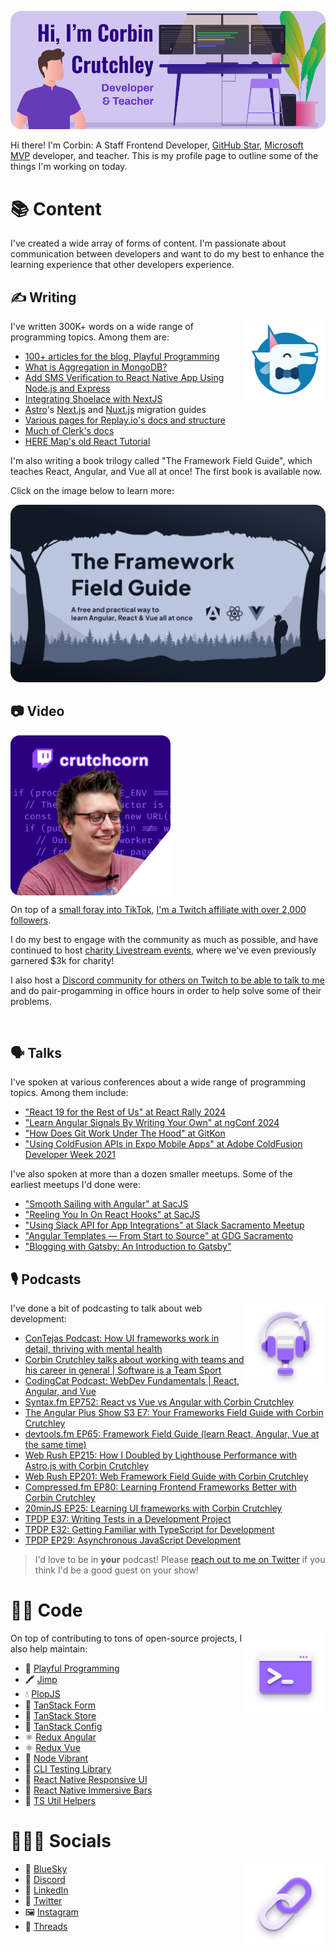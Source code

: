 ![Hi, I'm Corbin Crutchley, developer and teacher](./header.png)

Hi there! I'm Corbin: A Staff Frontend Developer, [GitHub Star](https://stars.github.com/profiles/crutchcorn/), [Microsoft MVP](https://mvp.microsoft.com/en-US/MVP/profile/0ab92fa3-8847-4304-8104-0cdfc5b79ed8) developer, and teacher. This is my profile page to outline some of the things I'm working on today.



<h1><span aria-hidden="true">📚</span> Content</h1>

I've created a wide array of forms of content. I'm passionate about communication between developers and want to do my best to enhance the learning experience that other developers experience.

<h2><span aria-hidden="true">✍️</span> Writing</h2>

<a href="https://playfulprogramming.com"><img alt="" width="128" height="128"  align="right" src="uu_logo.png"/></a>

I've written 300K+ words on a wide range of programming topics. Among them are:

- [100+ articles for the blog, Playful Programming](https://crutchcorn.dev)
- [What is Aggregation in MongoDB?](https://www.mongodb.com/basics/aggregation)
- [Add SMS Verification to React Native App Using Node.js and Express](https://developer.vonage.com/en/blog/add-sms-verification-in-a-react-native-app-using-node-js-and-express-dr)
- [Integrating Shoelace with NextJS](https://next.shoelace.style/tutorials/integrating-with-nextjs)
- [Astro](https://astro.build)'s [Next.js](https://docs.astro.build/en/guides/migrate-to-astro/from-nextjs/) and [Nuxt.js](https://docs.astro.build/en/guides/migrate-to-astro/from-nuxtjs/) migration guides
- [Various pages for Replay.io's docs and structure](https://github.com/replayio/docs/pulls?q=is%3Apr+author%3Acrutchcorn+is%3Aclosed)
- [Much of Clerk's docs](https://github.com/clerk/clerk-docs/pulls?q=is%3Apr+author%3Acrutchcorn+is%3Aclosed)
- [HERE Map's old React Tutorial](https://web.archive.org/web/20230331034407/https://www.developer.here.com/tutorials/react/)

I'm also writing a book trilogy called "The Framework Field Guide", which teaches React, Angular, and Vue all at once! The first book is available now.

Click on the image below to learn more:

[!["The Framework Field Guide", A free and practical way to learn Angular, React & Vue all at once](./framework_field_guide.png)](https://framework.guide)


<h2><span aria-hidden="true">📷</span> Video</h2>

<a href="https://twitch.tv/crutchcorn" style="display:flex;"><img alt="" width="256" height="256"  align="left" src="twitch.png"/></a>

On top of a [small foray into TikTok](https://www.tiktok.com/@crutchcorn/video/7083240403318721838), [I'm a Twitch affiliate with over 2,000 followers](https://twitch.tv/crutchcorn).

I do my best to engage with the community as much as possible, and have continued to host [charity Livestream events](https://theframedrops.com/), where we've even previously garnered $3k for charity!

I also host a [Discord community for others on Twitch to be able to talk to me](https://discord.gg/FMcvc6T) and do pair-progamming in office hours in order to help solve some of their problems. 

<br/>

<h2><span aria-hidden="true">🗣️</span> Talks</h2>

I've spoken at various conferences about a wide range of programming topics. Among them include:

- ["React 19 for the Rest of Us" at React Rally 2024](https://www.youtube.com/watch?v=zvSvBMljkZ8)
- ["Learn Angular Signals By Writing Your Own" at ngConf 2024](https://www.youtube.com/watch?v=cJ7AuQUBmA4)
- ["How Does Git Work Under The Hood" at GitKon](https://www.gitkraken.com/gitkon/how-does-git-work-under-the-hood)
- ["Using ColdFusion APIs in Expo Mobile Apps" at Adobe ColdFusion Developer Week 2021](https://web.archive.org/web/20210621181857/https://adobe.vconfex.com/site/adobe-coldfusion-developer-week/977)

I've also spoken at more than a dozen smaller meetups. Some of the earliest meetups I'd done were:

- ["Smooth Sailing with Angular" at SacJS](https://www.meetup.com/The-Sacramento-Javascript-Meetup/events/247295930/)
- ["Reeling You In On React Hooks" at SacJS](https://github.com/sacjs/website/issues/130)
- ["Using Slack API for App Integrations" at Slack Sacramento Meetup](https://slackcommunity.com/events/details/slack-sacramento-presents-building-communities-and-slack-api-integrations/)
- ["Angular Templates — From Start to Source" at GDG Sacramento](https://www.meetup.com/gdgsacramento/events/tgxqkqyxqbrb/)
- ["Blogging with Gatsby: An Introduction to Gatsby"](https://www.tracydevs.com/2020/04/blogging-with-gatsby-introduction-to-gatsby/)


<h2><span aria-hidden="true">🎙️</span> Podcasts</h2>

<img alt="" width="128" height="128"  align="right" src="content_icon.png"/>

I've done a bit  of podcasting to talk about web development:

- [ConTejas Podcast: How UI frameworks work in detail, thriving with mental health](https://www.youtube.com/watch?v=NziUg4DWWdE)
- [Corbin Crutchley talks about working with teams and his career in general | Software is a Team Sport](https://www.youtube.com/watch?si=kfOPqmOQYX63KbBj&v=lQg1Tdzmizo&feature=youtu.be)
- [CodingCat Podcast: WebDev Fundamentals | React, Angular, and Vue](https://codingcat.dev/podcast/webdev-fundamentals-or-react-angular-and-vue)
- [Syntax.fm EP752: React vs Vue vs Angular with Corbin Crutchley](https://syntax.fm/show/752/react-vs-vue-vs-angular-with-corbin-crutchley)
- [The Angular Plus Show S3 E7: Your Frameworks Field Guide with Corbin Crutchley](https://open.spotify.com/episode/6bjuGf0wSDuZ9MopP7SpzJ)
- [devtools.fm EP65: Framework Field Guide (learn React, Angular, Vue at the same time)](https://www.devtools.fm/episode/65)
- [Web Rush EP215: How I Doubled by Lighthouse Performance with Astro.js with Corbin Crutchley](https://webrush.io/episodes/episode-215-how-i-doubled-by-lighthouse-performance-with-astrojs-with-corbin-crutchley)
- [Web Rush EP201: Web Framework Field Guide with Corbin Crutchley](https://webrush.io/episodes/episode-201-web-framework-field-guide-with-corbin-crutchley)
- [Compressed.fm EP80: Learning Frontend Frameworks Better with Corbin Crutchley](https://www.compressed.fm/episode/80)
- [20minJS EP25: Learning UI frameworks with Corbin Crutchley](https://podcast.20minjs.com/1952066/11179009-episode-25-learning-ui-frameworks-with-corbin-crutchley)
- [TPDP E37: Writing Tests in a Development Project](https://www.thepolyglotdeveloper.com/2020/06/tpdp-e37-writing-tests-development-project/)
- [TPDP E32: Getting Familiar with TypeScript for Development](https://www.thepolyglotdeveloper.com/2019/10/tpdp-e32-getting-familiar-typescript-development/)
- [TPDP EP29: Asynchronous JavaScript Development](https://www.thepolyglotdeveloper.com/2019/07/tpdp-e29-asynchronous-javascript-development/)

> I'd love to be in **your** podcast! Please [reach out to me on Twitter](https://twitter.com) if you think I'd be a good guest on your show!


<h1><span aria-hidden="true">👨‍💻</span> Code</h1>

<img alt="" width="128" height="128"  align="right" src="code_icon.png"/>

On top of contributing to tons of open-source projects, I also help maintain:

- 🦄 [Playful Programming](https://github.com/playfulprogramming/)
- 🖍️ [Jimp](https://github.com/jimp-dev/)
- 💧 [PlopJS](https://github.com/plopjs/)
- 📝 [TanStack Form](https://tanstack.com/form)
- 🏪 [TanStack Store](https://tanstack.com/store)
- 🔨 [TanStack Config](https://tanstack.com/config)
- ⚛️ [Redux Angular](https://github.com/reduxjs/angular-redux)
- ⚛️ [Redux Vue](https://github.com/reduxjs/vue-redux)
- 🎨 [Node Vibrant](https://github.com/Vibrant-Colors/)
- 🐨 [CLI Testing Library](https://github.com/crutchcorn/cli-testing-library)
- 🤳 [React Native Responsive UI](https://github.com/oceanbit/react-native-responsive-ui)
- 🍫 [React Native Immersive Bars](https://github.com/oceanbit/react-native-immersive-bars)
- 🔷 [TS Util Helpers](https://github.com/crutchcorn/ts-util-helpers)

<h1><span aria-hidden="true">🧑‍🤝‍🧑</span> Socials</h1>

<img alt="" width="128" height="128"  align="right" src="links_icon.png"/>

- 🔵 [BlueSky](https://bsky.app/profile/crutchcorn.dev)
- 💜 [Discord](https://discord.com/invite/FMcvc6T)
- 💼 [LinkedIn](https://www.linkedin.com/in/corbincrutchley/)
- 🐣 [Twitter](https://twitter.com/crutchcorn)
- 🖼️ [Instagram](https://www.instagram.com/crutchcorn/)
- 🧵 [Threads](https://www.threads.net/@crutchcorn)
